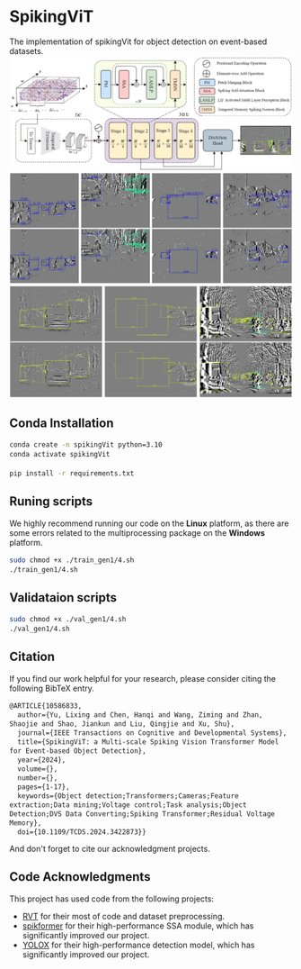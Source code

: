 # SpikingViT
The implementation of spikingVit for object detection on event-based datasets.
![1703716888213](figs/293152151-c68aa765-f58f-4434-8121-564dfd702b18.png)
![1703718305802](figs/293155252-0d45bd1f-7788-4054-ac08-474e4641fcf7.png)
![1703718363225](figs/293155375-68793247-f2b3-4145-86a4-b08fc4671fcc.png)


## Conda Installation
```bash
conda create -n spikingVit python=3.10
conda activate spikingVit

pip install -r requirements.txt
```

## Runing scripts
We highly recommend running our code on the **Linux** platform, as there are some errors related to the multiprocessing package on the **Windows** platform.
```bash
sudo chmod +x ./train_gen1/4.sh
./train_gen1/4.sh
```

## Validataion scripts
```bash
sudo chmod +x ./val_gen1/4.sh
./val_gen1/4.sh
```

## Citation
If you find our work helpful for your research, please consider citing the following BibTeX entry.
```Tex
@ARTICLE{10586833,
  author={Yu, Lixing and Chen, Hanqi and Wang, Ziming and Zhan, Shaojie and Shao, Jiankun and Liu, Qingjie and Xu, Shu},
  journal={IEEE Transactions on Cognitive and Developmental Systems}, 
  title={SpikingViT: a Multi-scale Spiking Vision Transformer Model for Event-based Object Detection}, 
  year={2024},
  volume={},
  number={},
  pages={1-17},
  keywords={Object detection;Transformers;Cameras;Feature extraction;Data mining;Voltage control;Task analysis;Object Detection;DVS Data Converting;Spiking Transformer;Residual Voltage Memory},
  doi={10.1109/TCDS.2024.3422873}}
```
And don't forget to cite our acknowledgment projects.

## Code Acknowledgments
This project has used code from the following projects:
- [RVT](https://github.com/uzh-rpg/RVT) for their most of code and dataset preprocessing.
- [spikformer](https://github.com/ZK-Zhou/spikformer) for their high-performance SSA module, which has significantly improved our project.
- [YOLOX](https://github.com/Megvii-BaseDetection/YOLOX) for their high-performance detection model, which has significantly improved our project.
